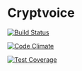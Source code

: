# Cryptvoice

[![Build Status](https://travis-ci.org/vaihtovirta/cryptvoice.svg?branch=master)](https://travis-ci.org/vaihtovirta/cryptvoice)

[![Code Climate](https://codeclimate.com/github/vaihtovirta/cryptvoice/badges/gpa.svg)](https://codeclimate.com/github/vaihtovirta/cryptvoice)

[![Test Coverage](https://codeclimate.com/github/vaihtovirta/cryptvoice/badges/coverage.svg)](https://codeclimate.com/github/vaihtovirta/cryptvoice/coverage)
